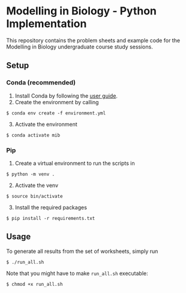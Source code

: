 # Modelling in Biology - Python Implementation

This repository contains the problem sheets and example code for the Modelling in Biology undergraduate course study sessions.

## Setup

### Conda (recommended)

1. Install Conda by following the [user guide](https://conda.io/projects/conda/en/latest/user-guide/install/index.html).
2. Create the environment by calling
```
$ conda env create -f environment.yml
```
3. Activate the environment
```
$ conda activate mib
```

### Pip

1. Create a virtual environment to run the scripts in
```
$ python -m venv .
```
2. Activate the venv
```
$ source bin/activate
```
3. Install the required packages
```
$ pip install -r requirements.txt
```

## Usage

To generate all results from the set of worksheets, simply run 

```
$ ./run_all.sh
```

Note that you might have to make ```run_all.sh``` executable:

```
$ chmod +x run_all.sh
```
